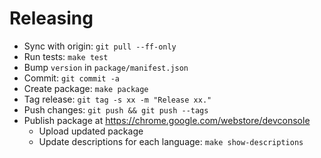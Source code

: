 # Releasing

- Sync with origin: `git pull --ff-only`
- Run tests: `make test`
- Bump `version` in `package/manifest.json`
- Commit: `git commit -a`
- Create package: `make package`
- Tag release: `git tag -s xx -m "Release xx."`
- Push changes: `git push && git push --tags`
- Publish package at https://chrome.google.com/webstore/devconsole
  - Upload updated package
  - Update descriptions for each language: `make show-descriptions`
